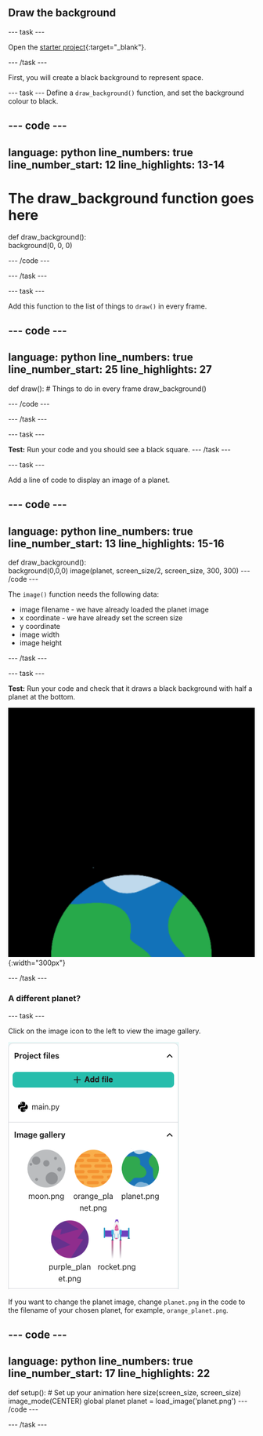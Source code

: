 ## Draw the background

--- task ---

Open the [starter project](https://editor.raspberrypi.org/en/projects/rocket-launch-starter){:target="_blank"}.

--- /task ---

First, you will create a black background to represent space.

--- task ---
Define a `draw_background()` function, and set the background colour to black.

--- code ---
---
language: python
line_numbers: true
line_number_start: 12 
line_highlights: 13-14
---

# The draw_background function goes here   
def draw_background():   
    background(0, 0, 0)    
  
--- /code ---

--- /task ---

--- task ---

Add this function to the list of things to `draw()` in every frame.

--- code ---
---
language: python
line_numbers: true
line_number_start: 25 
line_highlights: 27
---

def draw():
    # Things to do in every frame
    draw_background() 
  
--- /code ---

--- /task ---

--- task ---

**Test:** Run your code and you should see a black square. 
--- /task ---



--- task ---

Add a line of code to display an image of a planet.

--- code ---
---
language: python
line_numbers: true
line_number_start: 13 
line_highlights: 15-16
---
def draw_background():  
    background(0,0,0)
    image(planet, screen_size/2, screen_size, 300, 300)
--- /code ---

The `image()` function needs the following data:

- image filename - we have already loaded the planet image
- x coordinate - we have already set the screen size
- y coordinate
- image width
- image height

--- /task ---

--- task ---

**Test:** Run your code and check that it draws a black background with half a planet at the bottom.

![A planet against a black background.](images/step_2.png){:width="300px"}

--- /task ---

### A different planet?

--- task ---

Click on the image icon to the left to view the image gallery. 

![Choose a different planet](images/image_gallery.png)

If you want to change the planet image, change `planet.png` in the code to the filename of your chosen planet, for example, `orange_planet.png`. 

--- code ---
---
language: python
line_numbers: true
line_number_start: 17 
line_highlights: 22
---
def setup():
    # Set up your animation here
    size(screen_size, screen_size)
    image_mode(CENTER)
    global planet
    planet = load_image('planet.png')
--- /code ---

--- /task ---

